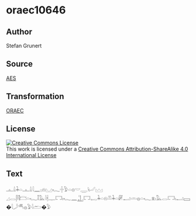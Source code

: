 # oraec10646

## Author

Stefan Grunert

## Source

[AES](https://github.com/simondschweitzer/aes)

## Transformation

[ORAEC](https://oraec.github.io/)

## License

<a rel="license" href="http://creativecommons.org/licenses/by-sa/4.0/"><img alt="Creative Commons License" style="border-width:0" src="https://i.creativecommons.org/l/by-sa/4.0/88x31.png" /></a><br />This work is licensed under a <a rel="license" href="http://creativecommons.org/licenses/by-sa/4.0/">Creative Commons Attribution-ShareAlike 4.0 International License</a>

## Text

𓊵𓏙𓇓𓏏𓊵𓏙𓇋𓈖𓊪𓁶𓈋𓆑𓏶𓅱𓏏𓊖𓎟𓇾𓂦𓈉<br>
𓈎𓂋𓋴𓌟𓊭𓏏𓆑𓄤𓅓𓇋𓇩𓊃𓉐𓏤𓆑𓈖𓊻𓉐𓉻𓇓𓏏𓁶𓌨𓇓𓏏𓏞𓂝𓏛𓐍𓏏𓆑𓁷𓏤𓅓𓂋𓉐𓏤𓂝𓈙�𓇋𓌳𓄪𓐍𓅱𓇋𓂧�𓅱<br>
